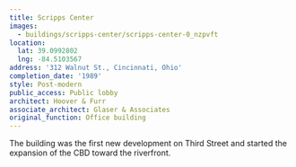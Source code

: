 ```yaml
---
title: Scripps Center
images:
  - buildings/scripps-center/scripps-center-0_nzpvft
location:
  lat: 39.0992802
  lng: -84.5103567
address: '312 Walnut St., Cincinnati, Ohio'
completion_date: '1989'
style: Post-modern
public_access: Public lobby
architect: Hoover & Furr
associate_architect: Glaser & Associates
original_function: Office building
---
```


The building was the first new development on Third Street and started the expansion of the CBD toward the riverfront.
